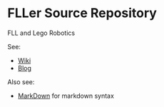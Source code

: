 FLLer Source Repository
=======================

FLL and Lego Robotics

See:

*   [Wiki](http://fller.pbwiki.com/)
*   [Blog](http://fller.wordpress.com/)

Also see:

*   [MarkDown](http://daringfireball.net/projects/markdown/) for markdown syntax



